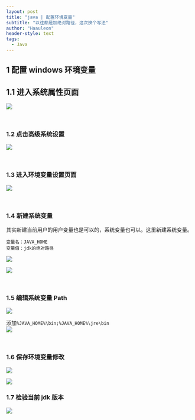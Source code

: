 ```yaml
---
layout: post
title: "java | 配置环境变量"
subtitle: "以往都是加绝对路径，这次换个写法"
author: "Haauleon"
header-style: text
tags:
  - Java
---
```




## 1 配置 windows 环境变量
## 1.1 进入系统属性页面
![](\img\in-post\post-java\2020-08-31-java1-2-1.png) 

<br>

### 1.2 点击高级系统设置
![](\img\in-post\post-java\2020-08-31-java1-2-2.png) 

<br>

### 1.3 进入环境变量设置页面
![](\img\in-post\post-java\2020-08-31-java1-2-3.png) 

<br>

### 1.4 新建系统变量
其实新建当前用户的用户变量也是可以的，系统变量也可以。这里新建系统变量。    
```
变量名：JAVA_HOME
变量值：jdk的绝对路径
```


![](\img\in-post\post-java\2020-08-31-java1-2-4.png)     

![](\img\in-post\post-java\2020-08-31-java1-2-5.png)         

<br>

### 1.5 编辑系统变量 Path
![](\img\in-post\post-java\2020-08-31-java1-2-6.png)     

添加`%JAVA_HOME%\bin;%JAVA_HOME%\jre\bin`     
![](\img\in-post\post-java\2020-08-31-java1-2-7.png)

<br>

### 1.6 保存环境变量修改
![](\img\in-post\post-java\2020-08-31-java1-2-8.png)      

![](\img\in-post\post-java\2020-08-31-java1-2-9.png)


### 1.7 检验当前 jdk 版本    
![](\img\in-post\post-java\2020-08-31-java1-2-10.png)